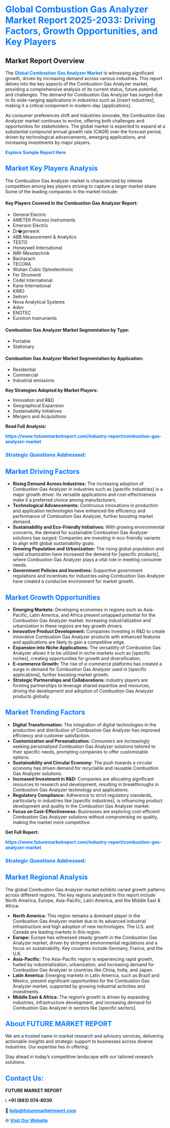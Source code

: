 <h1 style="color: #007BFF;">Global Combustion Gas Analyzer Market Report 2025-2033: Driving Factors, Growth Opportunities, and Key Players</h1>

<section id="overview">
<h2>Market Report Overview</h2>
<p>The <a href="https://www.futuremarketreport.com/industry-report/combustion-gas-analyzer-market" style="color: #007BFF; text-decoration: none;"><strong>Global Combustion Gas Analyzer Market</strong></a> is witnessing significant growth, driven by increasing demand across various industries. This report delves into the key aspects of the Combustion Gas Analyzer market, providing a comprehensive analysis of its current status, future potential, and challenges. The demand for Combustion Gas Analyzer has surged due to its wide-ranging applications in industries such as [insert industries], making it a critical component in modern-day [applications].</p>
<p>As consumer preferences shift and industries innovate, the Combustion Gas Analyzer market continues to evolve, offering both challenges and opportunities for stakeholders. The global market is expected to expand at a substantial compound annual growth rate (CAGR) over the forecast period, driven by technological advancements, emerging applications, and increasing investments by major players.</p>
</section>

<section id="overview">
<p><a href="https://www.futuremarketreport.com/request-sample/reportId=96631" style="color: #007BFF; text-decoration: none;"><strong>Explore Sample Report Here</strong></a></p>
</section>

<section id="key-players">
<h2 style="color: #007BFF;">Market Key Players Analysis</h2>
<p>The Combustion Gas Analyzer market is characterized by intense competition among key players striving to capture a larger market share. Some of the leading companies in the market include:</p>
<h4>Key Players Covered in the Combustion Gas Analyzer Report:</h4>
<ul><li>General Electric</li><li>AMETEK Process Instruments</li><li>Emerson Electric</li><li>Dr�gerwerk</li><li>ABB Measurement &amp; Analytics</li><li>TESTO</li><li>Honeywell International</li><li>IMR-Messtechnik</li><li>Bacharach</li><li>TECORA</li><li>Wuhan Cubic Optoelectronic</li><li>Fer Strumenti</li><li>Codel International</li><li>Kane International</li><li>KIMO</li><li>Seitron</li><li>Nova Analytical Systems</li><li>Adev</li><li>ENOTEC</li><li>Eurotron Instruments</li></ul>
<h4>Combustion Gas Analyzer Market Segmentation by Type:</h4>
<ul><li>Portable</li><li>Stationary</li></ul>

<h4>Combustion Gas Analyzer Market Segmentation by Application:</h4>
<ul><li>Residential</li><li>Commercial</li><li>Industrial emissions</li></ul>
<p><strong>Key Strategies Adopted by Market Players:</strong></p>
<ul>
<li>Innovation and R&D</li>
<li>Geographical Expansion</li>
<li>Sustainability Initiatives</li>
<li>Mergers and Acquisitions</li>
</ul>
</section>

<section>
<p><strong>Read Full Analysis: </strong></p><a href="https://www.futuremarketreport.com/industry-report/combustion-gas-analyzer-market" style="color: #007BFF; text-decoration: none;"><strong>https://www.futuremarketreport.com/industry-report/combustion-gas-analyzer-market</strong></a>
<h3 style="color: #007BFF;">Strategic Questions Addressed:</h3>
</section>

<section id="driving-factors">
<h2 style="color: #007BFF;">Market Driving Factors</h2>
<ul>
<li><strong>Rising Demand Across Industries:</strong> The increasing adoption of Combustion Gas Analyzer in industries such as [specific industries] is a major growth driver. Its versatile applications and cost-effectiveness make it a preferred choice among manufacturers.</li>
<li><strong>Technological Advancements:</strong> Continuous innovations in production and application technologies have enhanced the efficiency and performance of Combustion Gas Analyzer, further boosting market demand.</li>
<li><strong>Sustainability and Eco-Friendly Initiatives:</strong> With growing environmental concerns, the demand for sustainable Combustion Gas Analyzer solutions has surged. Companies are investing in eco-friendly variants to align with global sustainability goals.</li>
<li><strong>Growing Population and Urbanization:</strong> The rising global population and rapid urbanization have increased the demand for [specific products], where Combustion Gas Analyzer plays a vital role in meeting consumer needs.</li>
<li><strong>Government Policies and Incentives:</strong> Supportive government regulations and incentives for industries using Combustion Gas Analyzer have created a conducive environment for market growth.</li>
</ul>
</section>

<section id="growth-opportunities">
<h2 style="color: #007BFF;">Market Growth Opportunities</h2>
<ul>
<li><strong>Emerging Markets:</strong> Developing economies in regions such as Asia-Pacific, Latin America, and Africa present untapped potential for the Combustion Gas Analyzer market. Increasing industrialization and urbanization in these regions are key growth drivers.</li>
<li><strong>Innovative Product Development:</strong> Companies investing in R&D to create innovative Combustion Gas Analyzer products with enhanced features and applications are likely to gain a competitive edge.</li>
<li><strong>Expansion into Niche Applications:</strong> The versatility of Combustion Gas Analyzer allows it to be utilized in niche markets such as [specific niches], creating opportunities for growth and diversification.</li>
<li><strong>E-commerce Growth:</strong> The rise of e-commerce platforms has created a surge in demand for Combustion Gas Analyzer used in [specific applications], further boosting market growth.</li>
<li><strong>Strategic Partnerships and Collaborations:</strong> Industry players are forming partnerships to leverage shared expertise and resources, driving the development and adoption of Combustion Gas Analyzer products globally.</li>
</ul>
</section>

<section id="trending-factors">
<h2 style="color: #007BFF;">Market Trending Factors</h2>
<ul>
<li><strong>Digital Transformation:</strong> The integration of digital technologies in the production and distribution of Combustion Gas Analyzer has improved efficiency and customer satisfaction.</li>
<li><strong>Customization and Personalization:</strong> Consumers are increasingly seeking personalized Combustion Gas Analyzer solutions tailored to their specific needs, prompting companies to offer customizable options.</li>
<li><strong>Sustainability and Circular Economy:</strong> The push towards a circular economy has driven demand for recyclable and reusable Combustion Gas Analyzer solutions.</li>
<li><strong>Increased Investment in R&D:</strong> Companies are allocating significant resources to research and development, resulting in breakthroughs in Combustion Gas Analyzer technology and applications.</li>
<li><strong>Regulatory Compliance:</strong> Adherence to strict regulatory standards, particularly in industries like [specific industries], is influencing product development and quality in the Combustion Gas Analyzer market.</li>
<li><strong>Focus on Cost-Effectiveness:</strong> Businesses are exploring cost-efficient Combustion Gas Analyzer solutions without compromising on quality, making the market more competitive.</li>
</ul>
</section>

<section>
<p><strong>Get Full Report: </strong></p><a href="https://www.futuremarketreport.com/industry-report/combustion-gas-analyzer-market" style="color: #007BFF; text-decoration: none;"><strong>https://www.futuremarketreport.com/industry-report/combustion-gas-analyzer-market</strong></a>
<h3 style="color: #007BFF;">Strategic Questions Addressed:</h3>
</section>


<section id="regional-analysis">
<h2 style="color: #007BFF;">Market Regional Analysis</h2>
<p>The global Combustion Gas Analyzer market exhibits varied growth patterns across different regions. The key regions analyzed in this report include North America, Europe, Asia-Pacific, Latin America, and the Middle East & Africa:</p>
<ul>
<li><strong>North America:</strong> This region remains a dominant player in the Combustion Gas Analyzer market due to its advanced industrial infrastructure and high adoption of new technologies. The U.S. and Canada are leading markets in this region.</li>
<li><strong>Europe:</strong> Europe has witnessed steady growth in the Combustion Gas Analyzer market, driven by stringent environmental regulations and a focus on sustainability. Key countries include Germany, France, and the U.K.</li>
<li><strong>Asia-Pacific:</strong> The Asia-Pacific region is experiencing rapid growth, fueled by industrialization, urbanization, and increasing demand for Combustion Gas Analyzer in countries like China, India, and Japan.</li>
<li><strong>Latin America:</strong> Emerging markets in Latin America, such as Brazil and Mexico, present significant opportunities for the Combustion Gas Analyzer market, supported by growing industrial activities and investments.</li>
<li><strong>Middle East & Africa:</strong> The region’s growth is driven by expanding industries, infrastructure development, and increasing demand for Combustion Gas Analyzer in sectors like [specific sectors].</li>
</ul>
</section>

<footer>
<h2 style="color: #007BFF;">About FUTURE MARKET REPORT</h2>
<p>We are a trusted name in market research and advisory services, delivering actionable insights and strategic support to businesses across diverse industries. Our expertise lies in offering:</p>

<p>Stay ahead in today’s competitive landscape with our tailored research solutions.</p>

<h2 style="color: #007BFF;">Contact Us:</h2>
<p><strong>FUTURE MARKET REPORT</strong></p>
<p>📞 <strong>+91 (883) 074-8030</strong></p>
<p>📧 <strong><a href="mailto:help@futuremarketreport.com" style="color: #007BFF;">help@futuremarketreport.com</a></strong></p>
<p>🌐 <strong><a href="https://www.futuremarketreport.com/" style="color: #007BFF;">Visit Our Website</a></strong></p>
</footer>